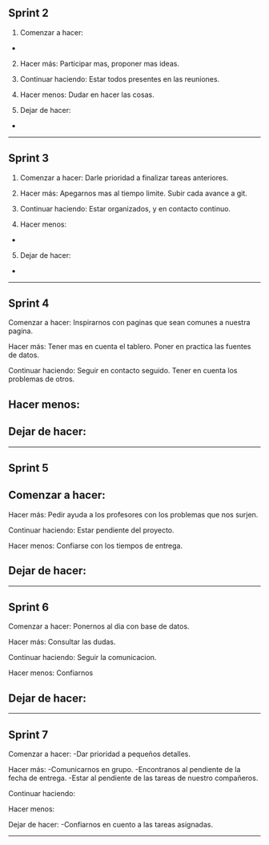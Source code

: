 Sprint 2
-------------------------------------------------------------------
1. Comenzar a hacer:
-

2. Hacer más:
Participar mas, proponer mas ideas.

3. Continuar haciendo:
Estar todos presentes en las reuniones.

4. Hacer menos:
Dudar en hacer las cosas.

5. Dejar de hacer:
-
-------------------------------------------------------------------


Sprint 3
-------------------------------------------------------------------
1. Comenzar a hacer:
Darle prioridad a finalizar tareas anteriores.

2. Hacer más:
Apegarnos mas al tiempo limite. 
Subir cada avance a git.

3. Continuar haciendo:
Estar organizados, y en contacto continuo.

4. Hacer menos:
-

5. Dejar de hacer:
-
-------------------------------------------------------------------

Sprint 4
-------------------------------------------------------------------
Comenzar a hacer: 
Inspirarnos con paginas que sean comunes a nuestra pagina.


Hacer más: 
Tener mas en cuenta el tablero.
Poner en practica las fuentes de datos.

Continuar haciendo:
Seguir en contacto seguido.
Tener en cuenta los problemas de otros.


Hacer menos:
-

Dejar de hacer:
-
-------------------------------------------------------------------


Sprint 5
-------------------------------------------------------------------
Comenzar a hacer:
-


Hacer más: 
Pedir ayuda a los profesores con los problemas que nos surjen.



Continuar haciendo:
Estar pendiente del proyecto.


Hacer menos:
Confiarse con los tiempos de entrega.


Dejar de hacer:
-

-------------------------------------------------------------------


Sprint 6
-------------------------------------------------------------------
Comenzar a hacer:
Ponernos al dia con base de datos.


Hacer más: 
Consultar las dudas.



Continuar haciendo:
Seguir la comunicacion.



Hacer menos:
Confiarnos



Dejar de hacer:
-

-------------------------------------------------------------------


Sprint 7
-------------------------------------------------------------------
Comenzar a hacer:
-Dar prioridad a pequeños detalles.



Hacer más: 
-Comunicarnos en grupo.
-Encontranos al pendiente de la fecha de entrega.
-Estar al pendiente de las tareas de nuestro compañeros.


Continuar haciendo:



Hacer menos:



Dejar de hacer:
-Confiarnos en cuento a las tareas asignadas.

-------------------------------------------------------------------